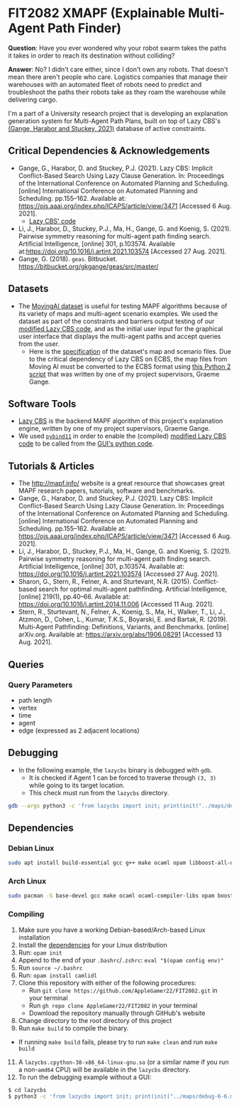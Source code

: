 # FIT2082 XMAPF (Explainable Multi-Agent Path Finder)
**Question**: Have you ever wondered why your robot swarm takes the paths it takes in order to reach its destination without colliding?

**Answer**: No? I didn't care either, since I don't own any robots. That doesn't mean there aren't people who care. Logistics companies that manage their warehouses with an automated fleet of robots need to predict and troubleshoot the paths their robots take as they roam the warehouse while delivering cargo.

I'm a part of a University research project that is developing an explanation generation system for Multi-Agent Path Plans, built on top of Lazy CBS's [(Gange, Harabor and Stuckey, 2021)](https://ojs.aaai.org/index.php/ICAPS/article/view/3471) database of active constraints.

## Critical Dependencies & Acknowledgements
* Gange, G., Harabor, D. and Stuckey, P.J. (2021). Lazy CBS: Implicit Conflict-Based Search Using Lazy Clause Generation. In: Proceedings of the International Conference on Automated Planning and Scheduling. [online] International Conference on Automated Planning and Scheduling. pp.155–162. Available at: https://ojs.aaai.org/index.php/ICAPS/article/view/3471 [Accessed 6 Aug. 2021].
   * [Lazy CBS' code](https://bitbucket.org/gkgange/lazycbs/src/master/)
* Li, J., Harabor, D., Stuckey, P.J., Ma, H., Gange, G. and Koenig, S. (2021). Pairwise symmetry reasoning for multi-agent path finding search. Artificial Intelligence, [online] 301, p.103574. Available at:https://doi.org/10.1016/j.artint.2021.103574 [Accessed 27 Aug. 2021].
* Gange, G. (2018). `geas`. Bitbucket. https://bitbucket.org/gkgange/geas/src/master/

## Datasets
* The [MovingAI dataset](https://movingai.com/benchmarks/mapf/index.html) is useful for testing MAPF algorithms because of its variety of maps and multi-agent scenario examples. We used the dataset as part of the constraints and barriers output testing of our [modified Lazy CBS code](https://github.com/AppleGamer22/FIT2082), and as the initial user input for the graphical user interface that displays the multi-agent paths and accept queries from the user.
   * Here is the [specification](https://movingai.com/benchmarks/formats.html) of the dataset's map and scenario files. Due to the critical dependency of Lazy CBS on ECBS, the map files from Moving AI must be converted to the ECBS format using [this Python 2 script](https://bitbucket.org/gkgange/lazycbs/src/master/scripts/map-conv.py) that was written by one of my project supervisors, Graeme Gange.

## Software Tools
* [Lazy CBS](https://bitbucket.org/gkgange/lazycbs/src/master/) is the backend MAPF algorithm of this project's explanation engine, written by one of my project supervisors, Graeme Gange.
* We used [`pybind11`](https://pybind11.readthedocs.io/en/stable/) in order to enable the (compiled) [modified Lazy CBS code](https://github.com/AppleGamer22/FIT2082) to be called from the [GUI's python code](https://github.com/puggxlii/FIT2082MAPF).

## Tutorials & Articles
* The <http://mapf.info/> website is a great resource that showcases great MAPF research papers, tutorials, software and benchmarks.
* Gange, G., Harabor, D. and Stuckey, P.J. (2021). Lazy CBS: Implicit Conflict-Based Search Using Lazy Clause Generation. In: Proceedings of the International Conference on Automated Planning and Scheduling. [online] International Conference on Automated Planning and Scheduling. pp.155–162. Available at: https://ojs.aaai.org/index.php/ICAPS/article/view/3471 [Accessed 6 Aug. 2021].
* Li, J., Harabor, D., Stuckey, P.J., Ma, H., Gange, G. and Koenig, S. (2021). Pairwise symmetry reasoning for multi-agent path finding search. Artificial Intelligence, [online] 301, p.103574. Available at: https://doi.org/10.1016/j.artint.2021.103574 [Accessed 27 Aug. 2021].
* Sharon, G., Stern, R., Felner, A. and Sturtevant, N.R. (2015). Conflict-based search for optimal multi-agent pathfinding. Artificial Intelligence, [online] 219(1), pp.40–66. Available at: https://doi.org/10.1016/j.artint.2014.11.006 [Accessed 11 Aug. 2021].
* Stern, R., Sturtevant, N., Felner, A., Koenig, S., Ma, H., Walker, T., Li, J., Atzmon, D., Cohen, L., Kumar, T.K.S., Boyarski, E. and Bartak, R. (2019). Multi-Agent Pathfinding: Definitions, Variants, and Benchmarks. [online] arXiv.org. Available at: https://arxiv.org/abs/1906.08291 [Accessed 13 Aug. 2021].

## Queries
### Query Parameters
* path length
* vertex
* time
* agent
* edge (expressed as 2 adjacent locations)

## Debugging
* In the following example, the `lazycbs` binary is debugged with `gdb`.
   * It is checked if Agent 1 can be forced to traverse through `(3, 3)` while going to its target location.
   * This check must run from the `lazycbs` directory.

```bash
gdb --args python3 -c 'from lazycbs import init; print(init("../maps/debug-6-6.map.ecbs", "../scenarios/debug-6-6-2-2.scen", 2, [(1, ((3, 3), (-1, -2)), -4, -100)]))'
```

## Dependencies
### Debian Linux
```bash
sudo apt install build-essential gcc g++ make ocaml opam libboost-all-dev libsparsehash-dev python3-dev pybind11-dev python3-pybind11
```
### Arch Linux
```bash
sudo pacman -S base-devel gcc make ocaml ocaml-compiler-libs opam boost boost-libs sparsehash python pybind11
```

### Compiling
1. Make sure you have a working Debian-based/Arch-based Linux installation
2. Install the [dependencies](#dependencies) for your Linux distribution
3. Run: `opam init`
4. Append to the end of your `.bashrc`/`.zshrc`: `eval "$(opam config env)"`
5. Run `source ~/.bashrc`
6. Run: `opam install camlidl`
7. Clone this repository with either of the following procedures:
   * Run `git clone https://github.com/AppleGamer22/FIT2082.git` in your terminal
   * Run `gh repo clone AppleGamer22/FIT2082` in your terminal
   * Download the repository manually through GitHub's website
8. Change directory to the root directory of this project
9.  Run `make build` to compile the binary.
   * If running `make build` fails, please try to run `make clean` and run `make build`
11. A `lazycbs.cpython-38-x86_64-linux-gnu.so` (or a similar name if you run a non-`amd64` CPU) will be available in the `lazycbs` directory.
12. To run the debugging example without a GUI:
```bash
$ cd lazycbs
$ python3 -c 'from lazycbs import init; print(init("../maps/debug-6-6.map.ecbs", "../scenarios/debug-6-6-2-2.scen", 2, [(1, ((2, 4), (-1, -2)), -2, -100)]))'
```